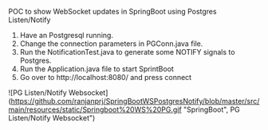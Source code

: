 POC to show WebSocket updates in SpringBoot using  Postgres Listen/Notify

1. Have an Postgresql running.
2. Change the connection parameters in PGConn.java file.
3. Run the NotificationTest.java to generate some NOTIFY signals to Postgres.
4. Run the Application.java file to start SprintBoot
5. Go over to http://localhost:8080/ and press connect


![PG Listen/Notify Websocket](https://github.com/ranjanprj/SpringBootWSPostgresNotify/blob/master/src/main/resources/static/Springboot%20WS%20PG.gif "SpringBoot", PG Listen/Notify Websocket")


